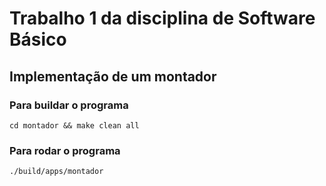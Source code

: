# Trabalho 1 da disciplina de Software Básico

## Implementação de um montador


### Para buildar o programa
```
cd montador && make clean all
```

### Para rodar o programa
```
./build/apps/montador
```
